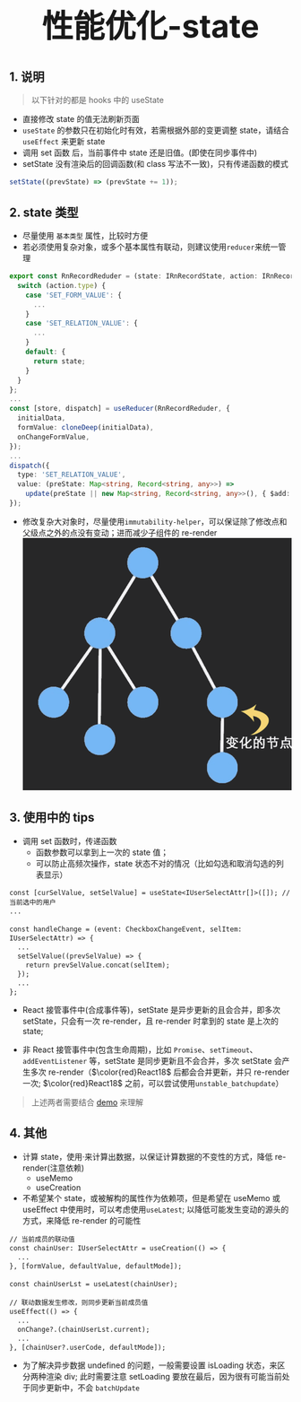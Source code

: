 # <center><h1>性能优化-state</h1></center>

## 1. 说明

> 以下针对的都是 hooks 中的 useState

- 直接修改 state 的值无法刷新页面
- `useState` 的参数只在初始化时有效，若需根据外部的变更调整 state，请结合 `useEffect` 来更新 state
- 调用 set 函数 后，当前事件中 state 还是旧值。(即使在同步事件中)
- setState 没有渲染后的回调函数(和 class 写法不一致)，只有传递函数的模式

```ts
setState((prevState) => (prevState += 1));
```

## 2. state 类型

- 尽量使用 `基本类型` 属性，比较时方便
- 若必须使用复杂对象，或多个基本属性有联动，则建议使用`reducer`来统一管理

```ts
export const RnRecordReduder = (state: IRnRecordState, action: IRnRecordAction): IRnRecordState => {
  switch (action.type) {
    case 'SET_FORM_VALUE': {
      ...
    }
    case 'SET_RELATION_VALUE': {
      ...
    }
    default: {
      return state;
    }
  }
};
...
const [store, dispatch] = useReducer(RnRecordReduder, {
  initialData,
  formValue: cloneDeep(initialData),
  onChangeFormValue,
});
...
dispatch({
  type: 'SET_RELATION_VALUE',
  value: (preState: Map<string, Record<string, any>>) =>
    update(preState || new Map<string, Record<string, any>>(), { $add: [[element.id, selRelation]] }),
});
```

- 修改复杂大对象时，尽量使用`immutability-helper`，可以保证除了修改点和父级点之外的点没有变动；进而减少子组件的 re-render
  ![immutability-helper](../../assets/experience/immutability-helper.gif)

## 3. 使用中的 tips

- 调用 set 函数时，传递函数
  - 函数参数可以拿到上一次的 state 值；
  - 可以防止高频次操作，state 状态不对的情况（比如勾选和取消勾选的列表显示）

```tsx
const [curSelValue, setSelValue] = useState<IUserSelectAttr[]>([]); // 当前选中的用户
...

const handleChange = (event: CheckboxChangeEvent, selItem: IUserSelectAttr) => {
  ...
  setSelValue((prevSelValue) => {
    return prevSelValue.concat(selItem);
  });
  ...
};

```

- React 接管事件中(合成事件等)，setState 是异步更新的且会合并，即多次 setState，只会有一次 re-render，且 re-render 时拿到的 state 是上次的 state;

- 非 React 接管事件中(包含生命周期)，比如 `Promise`、`setTimeout`、`addEventListener` 等，setState 是同步更新且不会合并，多次 setState 会产生多次 re-render（$\color{red}React18$ 后都会合并更新，并只 re-render 一次; $\color{red}React18$ 之前，可以尝试使用`unstable_batchupdate`）

> 上述两者需要结合 [demo](https://github.com/lhz87127855/react-cli-demo) 来理解

## 4. 其他

- 计算 state，使用·来计算出数据，以保证计算数据的不变性的方式，降低 re-render(注意依赖)
  - useMemo
  - useCreation
- 不希望某个 state，或被解构的属性作为依赖项，但是希望在 useMemo 或 useEffect 中使用时，可以考虑使用`useLatest`; 以降低可能发生变动的源头的方式，来降低 re-render 的可能性

```tsx
// 当前成员的联动值
const chainUser: IUserSelectAttr = useCreation(() => {
  ...
}, [formValue, defaultValue, defaultMode]);

const chainUserLst = useLatest(chainUser);

// 联动数据发生修改，则同步更新当前成员值
useEffect(() => {
  ...
  onChange?.(chainUserLst.current);
  ...
}, [chainUser?.userCode, defaultMode]);
```

- 为了解决异步数据 undefined 的问题，一般需要设置 isLoading 状态，来区分两种渲染 div; 此时需要注意 setLoading 要放在最后，因为很有可能当前处于同步更新中，不会 `batchUpdate`
